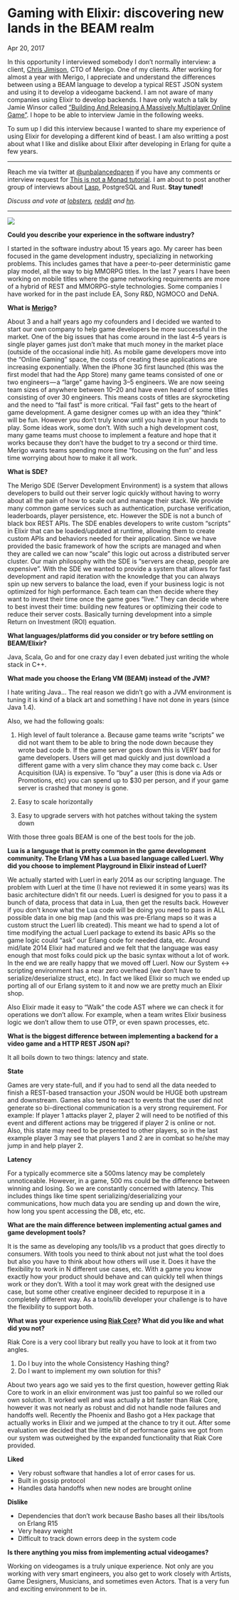 # Gaming with Elixir: discovering new lands in the BEAM realm
Apr 20, 2017

In this opportunity I interviewed somebody I don’t normally interview: a client, [Chris Jimison](https://www.linkedin.com/in/chrisjimison/), CTO of Merigo. One of my clients. After working for almost a year with Merigo, I appreciate and understand the differences between using a BEAM language to develop a typical REST JSON system and using it to develop a videogame backend. I am not aware of many companies using Elixir to develop backends. I have only watch a talk by Jamie Winsor called [“Building And Releasing A Massively Multiplayer Online Game”](https://youtu.be/_i6n-eWiVn4). I hope to be able to interview Jamie in the following weeks.

To sum up I did this interview because I wanted to share my experience of using Elixir for developing a different kind of beast. I am also writting a post about what I like and dislike about Elixir after developing in Erlang for quite a few years.
******
Reach me via twitter at [@unbalancedparen](http://twitter.com/unbalancedparen) if you have any comments or interview request for [This is not a Monad tutorial](https://medium.com/this-is-not-a-monad-tutorial/). I am about to post another group of interviews about [Lasp](https://github.com/lasp-lang/lasp), PostgreSQL and Rust. **Stay tuned!**

_Discuss and vote at [lobsters](https://lobste.rs/s/zmqo84/interview_with_brad_chamberlain_about), [reddit](https://www.reddit.com/r/programming/comments/7x2jhp/interview_with_brad_chamberlain_about_a/) and [hn](https://news.ycombinator.com/item?id=16360381)._

**********

![](https://cdn-images-1.medium.com/max/800/1*3HjK0CX5813XXtDwfKIhWw.jpeg)

**Could you describe your experience in the software industry?**

I started in the software industry about 15 years ago. My career has been focused in the game development industry, specializing in networking problems. This includes games that have a peer-to-peer deterministic game play model, all the way to big MMORPG titles. In the last 7 years I have been working on mobile titles where the game networking requirements are more of a hybrid of REST and MMORPG-style technologies. Some companies I have worked for in the past include EA, Sony R&D, NGMOCO and DeNA.

**What is [Merigo](https://cdn-images-1.medium.com/max/800/1*3HjK0CX5813XXtDwfKIhWw.jpeg)?**

About 3 and a half years ago my cofounders and I decided we wanted to start our own company to help game developers be more successful in the market. One of the big issues that has come around in the last 4–5 years is single player games just don’t make that much money in the market place (outside of the occasional indie hit). As mobile game developers move into the “Online Gaming” space, the costs of creating these applications are increasing exponentially. When the iPhone 3G first launched (this was the first model that had the App Store) many game teams consisted of one or two engineers — a “large” game having 3–5 engineers. We are now seeing team sizes of anywhere between 10–20 and have even heard of some titles consisting of over 30 engineers. This means costs of titles are skyrocketing and the need to “fail fast” is more critical. “Fail fast” gets to the heart of game development. A game designer comes up with an idea they “think” will be fun. However you don’t truly know until you have it in your hands to play. Some ideas work, some don’t. With such a high development cost, many game teams must choose to implement a feature and hope that it works because they don’t have the budget to try a second or third time. Merigo wants teams spending more time “focusing on the fun” and less time worrying about how to make it all work.

**What is SDE?**

The Merigo SDE (Server Development Environment) is a system that allows developers to build out their server logic quickly without having to worry about all the pain of how to scale out and manage their stack. We provide many common game services such as authentication, purchase verification, leaderboards, player persistence, etc. However the SDE is not a bunch of black box REST APIs. The SDE enables developers to write custom “scripts” in Elixir that can be loaded/updated at runtime, allowing them to create custom APIs and behaviors needed for their application. Since we have provided the basic framework of how the scripts are managed and when they are called we can now “scale” this logic out across a distributed server cluster. Our main philosophy with the SDE is “servers are cheap, people are expensive”. With the SDE we wanted to provide a system that allows for fast development and rapid iteration with the knowledge that you can always spin up new servers to balance the load, even if your business logic is not optimized for high performance. Each team can then decide where they want to invest their time once the game goes “live.” They can decide where to best invest their time: building new features or optimizing their code to reduce their server costs. Basically turning development into a simple Return on Investment (ROI) equation.

**What languages/platforms did you consider or try before settling on BEAM/Elixir?**

Java, Scala, Go and for one crazy day I even debated just writing the whole stack in C++.

**What made you choose the Erlang VM (BEAM) instead of the JVM?**

I hate writing Java… The real reason we didn’t go with a JVM environment is tuning it is kind of a black art and something I have not done in years (since Java 1.4).

Also, we had the following goals:

1. High level of fault tolerance
    a. Because game teams write “scripts” we did not want them to be able to bring the node down because they wrote bad code
    b. If the game server goes down this is VERY bad for game developers. Users will get mad quickly and just download a different game with a very slim chance they may come back
    c. User Acquisition (UA) is expensive. To “buy” a user (this is done via Ads or Promotions, etc) you can spend up to $30 per person, and if your game server is crashed that money is gone.

2. Easy to scale horizontally

3. Easy to upgrade servers with hot patches without taking the system down

With those three goals BEAM is one of the best tools for the job.

**Lua is a language that is pretty common in the game development community. The Erlang VM has a Lua based language called Luerl. Why did you choose to implement Playground in Elixir instead of Luerl?**

We actually started with Luerl in early 2014 as our scripting language. The problem with Luerl at the time (I have not reviewed it in some years) was its basic architecture didn’t fit our needs. Luerl is designed for you to pass it a bunch of data, process that data in Lua, then get the results back. However if you don’t know what the Lua code will be doing you need to pass in ALL possible data in one big map (and this was pre-Erlang maps so it was a custom struct the Luerl lib created). This meant we had to spend a lot of time modifying the actual Luerl package to extend its basic APIs so the game logic could “ask” our Erlang code for needed data, etc. Around mid/late 2014 Elixir had matured and we felt that the language was easy enough that most folks could pick up the basic syntax without a lot of work. In the end we are really happy that we moved off Luerl. Now our System <-> scripting environment has a near zero overhead (we don’t have to serialize/deserialize struct, etc). In fact we liked Elixir so much we ended up porting all of our Erlang system to it and now we are pretty much an Elixir shop.

Also Elixir made it easy to “Walk” the code AST where we can check it for operations we don’t allow. For example, when a team writes Elixir business logic we don’t allow them to use OTP, or even spawn processes, etc.

**What is the biggest difference between implementing a backend for a video game and a HTTP REST JSON api?**

It all boils down to two things: latency and state.

**State**

Games are very state-full, and if you had to send all the data needed to finish a REST-based transaction your JSON would be HUGE both upstream and downstream. Games also tend to react to events that the user did not generate so bi-directional communication is a very strong requirement. For example: If player 1 attacks player 2, player 2 will need to be notified of this event and different actions may be triggered if player 2 is online or not. Also, this state may need to be presented to other players, so in the last example player 3 may see that players 1 and 2 are in combat so he/she may jump in and help player 2.

**Latency**

For a typically ecommerce site a 500ms latency may be completely unnoticeable. However, in a game, 500 ms could be the difference between winning and losing. So we are constantly concerned with latency. This includes things like time spent serializing/deserializing your communications, how much data you are sending up and down the wire, how long you spent accessing the DB, etc, etc.

**What are the main difference between implementing actual games and game development tools?**

It is the same as developing any tools/lib vs a product that goes directly to consumers. With tools you need to think about not just what the tool does but also you have to think about how others will use it. Does it have the flexibility to work in N different use cases, etc. With a game you know exactly how your product should behave and can quickly tell when things work or they don’t. With a tool it may work great with the designed use case, but some other creative engineer decided to repurpose it in a completely different way. As a tools/lib developer your challenge is to have the flexibility to support both.

**What was your experience using [Riak Core](https://github.com/basho/riak_core)? What did you like and what did you not?**

Riak Core is a very cool library but really you have to look at it from two angles.

1. Do I buy into the whole Consistency Hashing thing?
2. Do I want to implement my own solution for this?

About two years ago we said yes to the first question, however getting Riak Core to work in an elixir environment was just too painful so we rolled our own solution. It worked well and was actually a bit faster than Riak Core, however it was not nearly as robust and did not handle node failures and handoffs well. Recently the Phoenix and Basho got a Hex package that actually works in Elixir and we jumped at the chance to try it out. After some evaluation we decided that the little bit of performance gains we got from our system was outweighed by the expanded functionality that Riak Core provided.

**Liked**

* Very robust software that handles a lot of error cases for us.
* Built in gossip protocol
* Handles data handoffs when new nodes are brought online

**Dislike**

* Dependencies that don’t work because Basho bases all their libs/tools on Erlang R15
* Very heavy weight
* Difficult to track down errors deep in the system code

**Is there anything you miss from implementing actual videogames?**

Working on videogames is a truly unique experience. Not only are you working with very smart engineers, you also get to work closely with Artists, Game Designers, Musicians, and sometimes even Actors. That is a very fun and exciting environment to be in.
